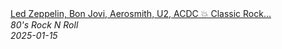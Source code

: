 <!--2025-01-15 10:00:51-->
<div class="yb">
  <a class="nodecor" href="/index.html?rok/led_zeppelin_bon_jovi_aerosmith_u2_acdc_classic_rock_hits_songs_70s_80s_90s">
    <img class="preview" data-videoid="jz6_Dt6IY4A" src="https://i3.ytimg.com/vi/jz6_Dt6IY4A/hqdefault.jpg" align="middle" alt="">
  </a>
  <div class="inlbl text">
    <a class="nodecor" href="/index.html?rok/led_zeppelin_bon_jovi_aerosmith_u2_acdc_classic_rock_hits_songs_70s_80s_90s">Led Zeppelin, Bon Jovi, Aerosmith, U2, ACDC 💥 Classic Rock...</a><br>
    <i class="smaller2">80's Rock N Roll</i><br>
    <i class="smaller3">2025-01-15</i>
  </div>
</div>
